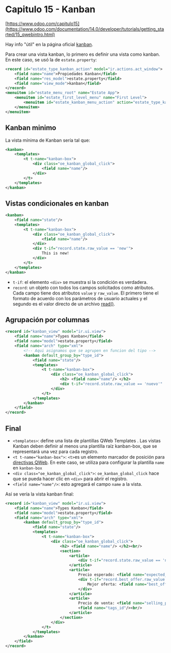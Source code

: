 # Capitulo 15 - Kanban

[https://www.odoo.com/capitulo15](https://www.odoo.com/documentation/14.0/developer/tutorials/getting_started/15_qwebintro.html)

Hay info "útil" en la página oficial [kanban](https://www-odoo-com.translate.goog/documentation/14.0/developer/reference/addons/views.html?_x_tr_sl=auto&_x_tr_tl=en&_x_tr_hl=en#reference-views-kanban).

Para crear una vista kanban, lo primero es definir una vista como kanban. En este caso, se usó la de `estate.property`:
```xml
<record id="estate_type_kanban_action" model="ir.actions.act_window">
    <field name="name">Propiedades Kanban</field>
    <field name="res_model">estate.property</field>
    <field name="view_mode">kanban</field>
</record>
<menuitem id="estate_menu_root" name="Estate App">
    <menuitem id="estate_first_level_menu" name="First Level">
        <menuitem id="estate_kanban_menu_action" action="estate_type_kanban_action"/>
    </menuitem>
</menuitem>
```

## Kanban minimo
La vista mínima de Kanban sería tal que:
```xml
<kanban>
    <templates>
        <t t-name="kanban-box">
            <div class="oe_kanban_global_click">
                <field name="name"/>
            </div>
        </t>
    </templates>
</kanban>
```

## Vistas condicionales en kanban

```xml
<kanban>
    <field name="state"/>
    <templates>
        <t t-name="kanban-box">
            <div class="oe_kanban_global_click">
                <field name="name"/>
            </div>
            <div t-if="record.state.raw_value == 'new'">
                This is new!
            </div>
        </t>
    </templates>
</kanban>
```


* `t-if`: el elemento `<div>` se muestra si la condición es verdadera.
* `record`: un objeto con todos los campos solicitados como atributos. Cada campo tiene dos atributos `value` y `raw_value`. El primero tiene el formato de acuerdo con los parámetros de usuario actuales y el segundo es el valor directo de un archivo [read()](https://www-odoo-com.translate.goog/documentation/14.0/developer/reference/addons/orm.html?_x_tr_sl=auto&_x_tr_tl=en&_x_tr_hl=en#odoo.models.Model.read).

## Agrupación por columnas

```xml
<record id="kanban_view" model="ir.ui.view">
    <field name="name">Types Kanban</field>
    <field name="model">estate.property</field>
    <field name="arch" type="xml">
        <!-- Aqui asignamos que se agrupen en funcion del tipo -->
        <kanban default_group_by="type_id">
            <field name="state"/>
            <templates>
                <t t-name="kanban-box">
                    <div class="oe_kanban_global_click">
                        <h2> <field name="name"/> </h2>
                        <div t-if="record.state.raw_value == 'nuevo'"  style="color: blue"> This is new! </div>
                    </div>
                </t>
            </templates>
        </kanban>
    </field>
</record>
```

## Final

* `<templates>`: define una lista de plantillas QWeb Templates . Las vistas Kanban deben definir al menos una plantilla raíz kanban-box, que se representará una vez para cada registro.
* `<t t-name="kanban-box">`: `<t>`es un elemento marcador de posición para [directivas QWeb](https://www-odoo-com.translate.goog/documentation/14.0/developer/reference/javascript/qweb.html?_x_tr_sl=auto&_x_tr_tl=en&_x_tr_hl=en#reference-qweb). En este caso, se utiliza para configurar la plantilla `name` en `kanban-box`
* `<div class="oe_kanban_global_click">`: `oe_kanban_global_click` hace que se pueda hacer clic en `<div>` para abrir el registro.
* `<field name="name"/>`: esto agregará el campo `name` a la vista.

Así se vería la vista kanban final:
```xml
<record id="kanban_view" model="ir.ui.view">
    <field name="name">Types Kanban</field>
    <field name="model">estate.property</field>
    <field name="arch" type="xml">
        <kanban default_group_by="type_id">
            <field name="state"/>
            <templates>
                <t t-name="kanban-box">
                    <div class="oe_kanban_global_click">
                        <h2> <field name="name"/> </h2><br/>
                        <section>
                            <article>
                                <div t-if="record.state.raw_value == 'nuevo'"  style="color: blue"> This is new! </div>
                            </article>
                            <article>
                                Precio esperado: <field name="expected_price"/><br/>
                                <div t-if="record.best_offer.raw_value != 0.00">
                                    Mejor oferta: <field name="best_offer"/><br/>
                                </div>
                            </article>
                            <article>
                                Precio de venta: <field name="selling_price"/><br/>
                                <field name="tags_id"/><br/>
                            </article>
                        </section>
                    </div>
                </t>
            </templates>
        </kanban>
    </field>
</record>
```
